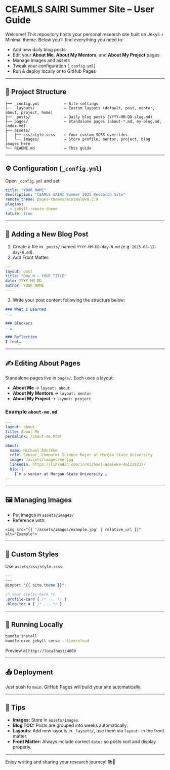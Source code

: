 # CEAMLS SAIRI Summer Site – User Guide

Welcome! This repository hosts your personal research site built on Jekyll + Minimal theme. Below you’ll find everything you need to:

* Add new daily blog posts
* Edit your **About Me**, **About My Mentors**, and **About My Project** pages
* Manage images and assets
* Tweak your configuration (`_config.yml`)
* Run & deploy locally or to GitHub Pages

---

## 📂 Project Structure

```
├── _config.yml           ← Site settings
├── _layouts/             ← Custom layouts (default, post, mentor, about, project, home)
├── _posts/               ← Daily blog posts (YYYY-MM-DD-slug.md)
├── pages/                ← Standalone pages (about-*.md, my-blog.md, index.md)
├── assets/
│   ├── css/style.scss    ← Your custom SCSS overrides
│   └── images/           ← Store profile, mentor, project, blog images here
└── README.md             ← This guide
```

---

## ⚙️ Configuration (`_config.yml`)

Open `_config.yml` and set:

```yaml
title: "YOUR NAME"  
description: "CEAMLS SAIRI Summer 2025 Research Site"  
remote_theme: pages-themes/minimal@v0.2.0  
plugins:
  - jekyll-remote-theme
future: true            
```

---

## 📝 Adding a New Blog Post

1. Create a file in `_posts/` named `YYYY-MM-DD-day-N.md` (e.g. `2025-06-12-day-6.md`).
2. Add Front Matter:

```yaml
---
layout: post
title: "Day N – YOUR TITLE"
date: YYYY-MM-DD
author: YOUR NAME
---
```

3. Write your post content following the structure below:

```markdown
### What I Learned
- …

### Blockers
- …

### Reflection
I feel…
```

---

## ✍️ Editing About Pages

Standalone pages live in `pages/`. Each uses a layout:

* **About Me** → `layout: about`
* **About My Mentors** → `layout: mentor`
* **About My Project** → `layout: project`

### Example `about-me.md`

```yaml
---
layout: about
title: About Me
permalink: /about-me.html

about:
  name: Michael Adeleke
  role: Senior, Computer Science Major at Morgan State University
  image: /assets/images/me.jpg
  linkedin: https://linkedin.com/in/michael-adeleke-4a1228217/
  bio: |
    I’m a senior at Morgan State University …
---
```

---

## 🖼️ Managing Images

* Put images in `assets/images/`
* Reference with:

```liquid
<img src="{{ '/assets/images/example.jpg' | relative_url }}" alt="Example">
```

---

## 💅 Custom Styles

Use `assets/css/style.scss`:

```scss
---
---
@import "{{ site.theme }}";

/* Your styles here */
.profile-card { /* ... */ }
.blog-toc a { /* ... */ }
```

---

## 🚀 Running Locally

```bash
bundle install
bundle exec jekyll serve --livereload
```

Preview at `http://localhost:4000`

---

## 📤 Deployment

Just push to `main`. GitHub Pages will build your site automatically.

---

## 🔎 Tips

* **Images:** Store in `assets/images`.
* **Blog TOC:** Posts are grouped into weeks automatically.
* **Layouts:** Add new layouts in `_layouts/`, use them via `layout:` in the front matter.
* **Front Matter:** Always include correct `date:` so posts sort and display properly.

---

Enjoy writing and sharing your research journey! 📚💼
